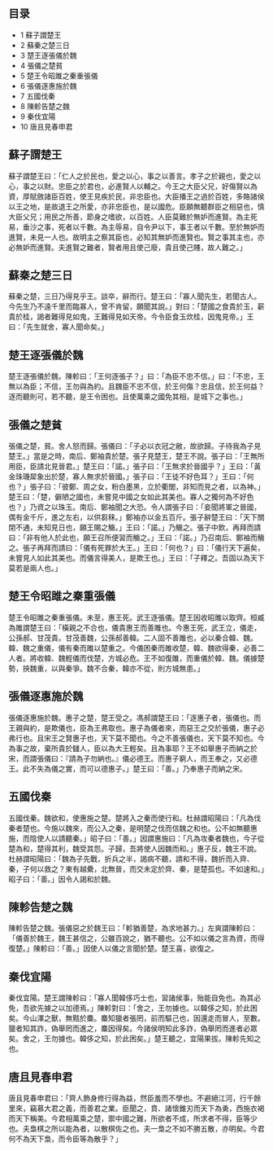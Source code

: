## 目录

-   1 蘇子謂楚王
-   2 蘇秦之楚三日
-   3 楚王逐張儀於魏
-   4 張儀之楚貧
-   5 楚王令昭雎之秦重張儀
-   6 張儀逐惠施於魏
-   7 五國伐秦
-   8 陳軫告楚之魏
-   9 秦伐宜陽
-   10 唐且見春申君

##  蘇子謂楚王

蘇子謂楚王曰：「仁人之於民也，愛之以心，事之以善言。孝子之於親也，愛之以心，事之以財。忠臣之於君也，必進賢人以輔之。今王之大臣父兄，好傷賢以為資，厚賦斂諸臣百姓，使王見疾於民，非忠臣也。大臣播王之過於百姓，多賂諸侯以王之地，是故退王之所愛，亦非忠臣也，是以國危。臣願無聽群臣之相惡也，慎大臣父兄；用民之所善，節身之嗜欲，以百姓。人臣莫難於無妒而進賢。為主死易，垂沙之事，死者以千數。為主辱易，自令尹以下，事王者以千數。至於無妒而進賢，未見一人也。故明主之察其臣也，必知其無妒而進賢也。賢之事其主也，亦必無妒而進賢。夫進賢之難者，賢者用且使己廢，貴且使己賤，故人難之。」

##  蘇秦之楚三日

蘇秦之楚，三日乃得見乎王。談卒，辭而行。楚王曰：「寡人聞先生，若聞古人。今先生乃不遠千里而臨寡人，曾不肯留，願聞其說。」對曰：「楚國之食貴於玉，薪貴於桂，謁者難得見如鬼，王難得見如天帝。今令臣食玉炊桂，因鬼見帝。」王曰：「先生就舍，寡人聞命矣。」

##  楚王逐張儀於魏

楚王逐張儀於魏。陳軫曰：「王何逐張子？」曰：「為臣不忠不信。」曰：「不忠，王無以為臣；不信，王勿與為約。且魏臣不忠不信，於王何傷？忠且信，於王何益？逐而聽則可，若不聽，是王令困也。且使萬乘之國免其相，是城下之事也。」

##  張儀之楚貧

張儀之楚，貧。舍人怒而歸。張儀曰：「子必以衣冠之敝，故欲歸。子待我為子見楚王。」當是之時，南后、鄭袖貴於楚。張子見楚王，楚王不說。張子曰：「王無所用臣，臣請北見晉君。」楚王曰：「諾。」張子曰：「王無求於晉國乎？」王曰：「黃金珠璣犀象出於楚，寡人無求於晉國。」張子曰：「王徒不好色耳？」王曰：「何也？」張子曰：「彼鄭、周之女，粉白墨黑，立於衢閭，非知而見之者，以為神。」楚王曰：「楚，僻陋之國也，未嘗見中國之女如此其美也。寡人之獨何為不好色也？」乃資之以珠玉。南后、鄭袖聞之大恐。令人謂張子曰：「妾聞將軍之晉國，偶有金千斤，進之左右，以供芻秣。」鄭袖亦以金五百斤。張子辭楚王曰：「天下關閉不通，未知見日也，願王賜之觴。」王曰：「諾。」乃觴之。張子中飲，再拜而請曰：「非有他人於此也，願王召所便習而觴之。」王曰：「諾。」乃召南后、鄭袖而觴之。張子再拜而請曰：「儀有死罪於大王。」王曰：「何也？」曰：「儀行天下遍矣，未嘗見人如此其美也。而儀言得美人，是欺王也。」王曰：「子釋之。吾固以為天下莫若是兩人也。」

##  楚王令昭雎之秦重張儀

楚王令昭雎之秦重張儀。未至，惠王死。武王逐張儀。楚王因收昭雎以取齊。桓臧為雎謂楚王曰：「橫親之不合也，儀貴惠王而善雎也。今惠王死，武王立，儀走，公孫郝、甘茂貴。甘茂善魏，公孫郝善韓。二人固不善雎也，必以秦合韓、魏。韓、魏之重儀，儀有秦而雎以楚重之。今儀困秦而雎收楚，韓、魏欲得秦，必善二人者。將收韓、魏輕儀而伐楚，方城必危。王不如復雎，而重儀於韓、魏。儀據楚勢，挾魏重，以與秦爭。魏不合秦，韓亦不從，則方城無患。」

##  張儀逐惠施於魏

張儀逐惠施於魏。惠子之楚，楚王受之。馮郝謂楚王曰：「逐惠子者，張儀也。而王親與約，是欺儀也，臣為王弗取也。惠子為儀者來，而惡王之交於張儀，惠子必弗行也。且宋王之賢惠子也，天下莫不聞也。今之不善張儀也，天下莫不知也。今為事之故，棄所貴於讎人，臣以為大王輕矣。且為事耶？王不如舉惠子而納之於宋，而謂張儀曰：『請為子勿納也。』儀必德王。而惠子窮人，而王奉之，又必德王。此不失為儀之實，而可以德惠子。」楚王曰：「善。」乃奉惠子而納之宋。

##  五國伐秦

五國伐秦。魏欲和，使惠施之楚。楚將入之秦而使行和。杜赫謂昭陽曰：「凡為伐秦者楚也。今施以魏來，而公入之秦，是明楚之伐而信魏之和也。公不如無聽惠施，而陰使人以請聽秦。」昭子曰：「善。」因謂惠施曰：「凡為攻秦者魏也，今子從楚為和，楚得其利，魏受其怨。子歸，吾將使人因魏而和。」惠子反，魏王不說。杜赫謂昭陽曰：「魏為子先戰，折兵之半，謁病不聽，請和不得，魏折而入齊、秦，子何以救之？東有越纍，北無晉，而交未定於齊、秦，是楚孤也。不如速和。」昭子曰：「善。」因令人謁和於魏。

##  陳軫告楚之魏

陳軫告楚之魏。張儀惡之於魏王曰：「軫猶善楚，為求地甚力。」左爽謂陳軫曰：「儀善於魏王，魏王甚信之，公雖百說之，猶不聽也。公不如以儀之言為資，而得復楚。」陳軫曰：「善。」因使人以儀之言聞於楚。楚王喜，欲復之。

##  秦伐宜陽

秦伐宜陽。楚王謂陳軫曰：「寡人聞韓侈巧士也，習諸侯事，殆能自免也。為其必免，吾欲先據之以加德焉。」陳軫對曰：「舍之，王勿據也。以韓侈之知，於此困矣。今山澤之獸，無黠於麋。麋知獵者張罔，前而驅己也，因還走而冒人，至數。獵者知其詐，偽舉罔而進之，麋因得矣。今諸侯明知此多詐，偽舉罔而進者必眾矣。舍之，王勿據也。韓侈之知，於此困矣。」楚王聽之，宜陽果拔。陳軫先知之也。

##  唐且見春申君

唐且見春申君曰：「齊人飾身修行得為益，然臣羞而不學也。不避絕江河，行千餘里來，竊慕大君之義，而善君之業。臣聞之，賁、諸懷錐刃而天下為勇，西施衣褐而天下稱美。今君相萬乘之楚，禦中國之難，所欲者不成，所求者不得，臣等少也。夫梟棋之所以能為者，以散棋佐之也。夫一梟之不如不勝五散，亦明矣。今君何不為天下梟，而令臣等為散乎？」



